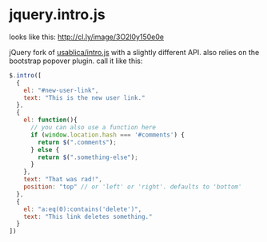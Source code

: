 jquery.intro.js
===============

looks like this: http://cl.ly/image/3O2l0y150e0e

jQuery fork of [usablica/intro.js](https://github.com/usablica/intro.js) with a slightly different API. also relies on the bootstrap popover plugin. call it like this:

```javascript
$.intro([
  {
    el: "#new-user-link",
    text: "This is the new user link."
  },
  {
    el: function(){
      // you can also use a function here
      if (window.location.hash === '#comments') {
        return $(".comments");
      } else {
        return $(".something-else");
      }
    },
    text: "That was rad!",
    position: "top" // or 'left' or 'right'. defaults to 'bottom'
  },
  {
    el: "a:eq(0):contains('delete')",
    text: "This link deletes something."
  }
])
```
